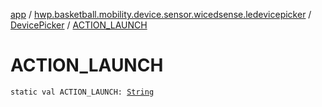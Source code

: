 [app](../../index.md) / [hwp.basketball.mobility.device.sensor.wicedsense.ledevicepicker](../index.md) / [DevicePicker](index.md) / [ACTION_LAUNCH](.)

# ACTION_LAUNCH

`static val ACTION_LAUNCH: `[`String`](https://kotlinlang.org/api/latest/jvm/stdlib/kotlin/-string/index.html)